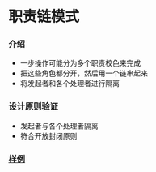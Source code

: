 # 职责链模式
### 介绍
- 一步操作可能分为多个职责校色来完成
- 把这些角色都分开，然后用一个链串起来
- 将发起者和各个处理者进行隔离

### 设计原则验证
- 发起者与各个处理者隔离
- 符合开放封闭原则 

### [样例](https://github.com/liao123-git/Design_Pattern/blob/main/%E8%81%8C%E8%B4%A3%E9%93%BE%E6%A8%A1%E5%BC%8F/src/index.js "样例")